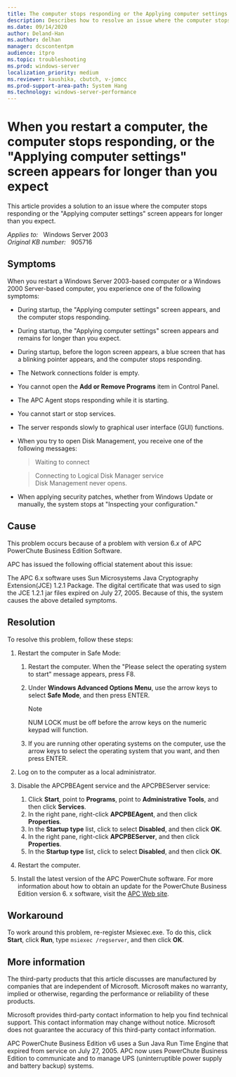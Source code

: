 ```yaml
---
title: The computer stops responding or the Applying computer settings screen appears for longer than you expect
description: Describes how to resolve an issue where the computer stops responding or the Applying computer settings screen appears for longer than you expect.
ms.date: 09/14/2020
author: Deland-Han 
ms.author: delhan
manager: dcscontentpm
audience: itpro
ms.topic: troubleshooting
ms.prod: windows-server
localization_priority: medium
ms.reviewer: kaushika, cbutch, v-jomcc
ms.prod-support-area-path: System Hang
ms.technology: windows-server-performance
---
```

# When you restart a computer, the computer stops responding, or the "Applying computer settings" screen appears for longer than you expect

This article provides a solution to an issue where the computer stops responding or the "Applying computer settings" screen appears for longer than you expect.

_Applies to:_ &nbsp; Windows Server 2003  
_Original KB number:_ &nbsp; 905716

## Symptoms

When you restart a Windows Server 2003-based computer or a Windows 2000 Server-based computer, you experience one of the following symptoms:

- During startup, the "Applying computer settings" screen appears, and the computer stops responding.
- During startup, the "Applying computer settings" screen appears and remains for longer than you expect.
- During startup, before the logon screen appears, a blue screen that has a blinking pointer appears, and the computer stops responding.
- The Network connections folder is empty.
- You cannot open the **Add or Remove Programs** item in Control Panel.
- The APC Agent stops responding while it is starting.
- You cannot start or stop services.
- The server responds slowly to graphical user interface (GUI) functions.
- When you try to open Disk Management, you receive one of the following messages:

    > Waiting to connect
  
    > Connecting to Logical Disk Manager service  
    Disk Management never opens.
- When applying security patches, whether from Windows Update or manually, the system stops at "Inspecting your configuration."

## Cause

This problem occurs because of a problem with version 6.*x* of APC PowerChute Business Edition Software.

APC has issued the following official statement about this issue:

The APC 6.x software uses Sun Microsystems Java Cryptography Extension(JCE) 1.2.1 Package. The digital certificate that was used to sign the JCE 1.2.1 jar files expired on July 27, 2005. Because of this, the system causes the above detailed symptoms.

## Resolution

To resolve this problem, follow these steps:

1. Restart the computer in Safe Mode:

    1. Restart the computer. When the "Please select the operating system to start" message appears, press F8.
    2. Under **Windows Advanced Options Menu**, use the arrow keys to select **Safe Mode**, and then press ENTER.

        > [!NOTE]
        > NUM LOCK must be off before the arrow keys on the numeric keypad will function.
    3. If you are running other operating systems on the computer, use the arrow keys to select the operating system that you want, and then press ENTER.

2. Log on to the computer as a local administrator.
3. Disable the APCPBEAgent service and the APCPBEServer service:
    1. Click **Start**, point to **Programs**, point to **Administrative Tools**, and then click **Services**.
    2. In the right pane, right-click **APCPBEAgent**, and then click **Properties**.
    3. In the **Startup type** list, click to select **Disabled**, and then click **OK**.
    4. In the right pane, right-click **APCPBEServer**, and then click **Properties**.
    5. In the **Startup type** list, click to select **Disabled**, and then click **OK**.
4. Restart the computer.
5. Install the latest version of the APC PowerChute software. For more information about how to obtain an update for the PowerChute Business Edition version 6. x software, visit the [APC Web site](https://www.apc.com/).

## Workaround

To work around this problem, re-register Msiexec.exe. To do this, click **Start**, click **Run**, type `msiexec /regserver`, and then click **OK**.

## More information

The third-party products that this article discusses are manufactured by companies that are independent of Microsoft. Microsoft makes no warranty, implied or otherwise, regarding the performance or reliability of these products.  

Microsoft provides third-party contact information to help you find technical support. This contact information may change without notice. Microsoft does not guarantee the accuracy of this third-party contact information.

APC PowerChute Business Edition v6 uses a Sun Java Run Time Engine that expired from service on July 27, 2005. APC now uses PowerChute Business Edition to communicate and to manage UPS (uninterruptible power supply and battery backup) systems.
